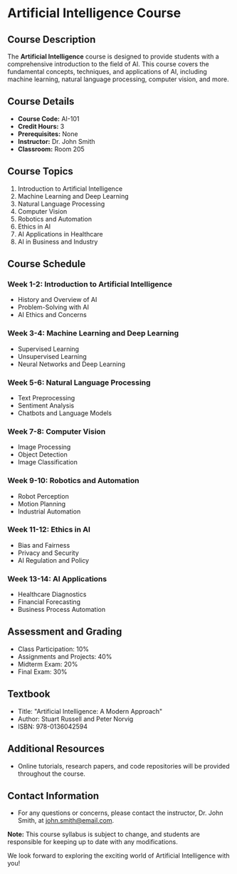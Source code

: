# Artificial Intelligence Course

## Course Description

The **Artificial Intelligence** course is designed to provide students with a comprehensive introduction to the field of AI. This course covers the fundamental concepts, techniques, and applications of AI, including machine learning, natural language processing, computer vision, and more. 

## Course Details

- **Course Code:** AI-101
- **Credit Hours:** 3
- **Prerequisites:** None
- **Instructor:** Dr. John Smith
- **Classroom:** Room 205

## Course Topics

1. Introduction to Artificial Intelligence
2. Machine Learning and Deep Learning
3. Natural Language Processing
4. Computer Vision
5. Robotics and Automation
6. Ethics in AI
7. AI Applications in Healthcare
8. AI in Business and Industry

## Course Schedule

### Week 1-2: Introduction to Artificial Intelligence
- History and Overview of AI
- Problem-Solving with AI
- AI Ethics and Concerns

### Week 3-4: Machine Learning and Deep Learning
- Supervised Learning
- Unsupervised Learning
- Neural Networks and Deep Learning

### Week 5-6: Natural Language Processing
- Text Preprocessing
- Sentiment Analysis
- Chatbots and Language Models

### Week 7-8: Computer Vision
- Image Processing
- Object Detection
- Image Classification

### Week 9-10: Robotics and Automation
- Robot Perception
- Motion Planning
- Industrial Automation

### Week 11-12: Ethics in AI
- Bias and Fairness
- Privacy and Security
- AI Regulation and Policy

### Week 13-14: AI Applications
- Healthcare Diagnostics
- Financial Forecasting
- Business Process Automation

## Assessment and Grading

- Class Participation: 10%
- Assignments and Projects: 40%
- Midterm Exam: 20%
- Final Exam: 30%

## Textbook

- Title: "Artificial Intelligence: A Modern Approach"
- Author: Stuart Russell and Peter Norvig
- ISBN: 978-0136042594

## Additional Resources

- Online tutorials, research papers, and code repositories will be provided throughout the course.

## Contact Information

- For any questions or concerns, please contact the instructor, Dr. John Smith, at [john.smith@email.com](mailto:john.smith@email.com).

**Note:** This course syllabus is subject to change, and students are responsible for keeping up to date with any modifications.

We look forward to exploring the exciting world of Artificial Intelligence with you!

